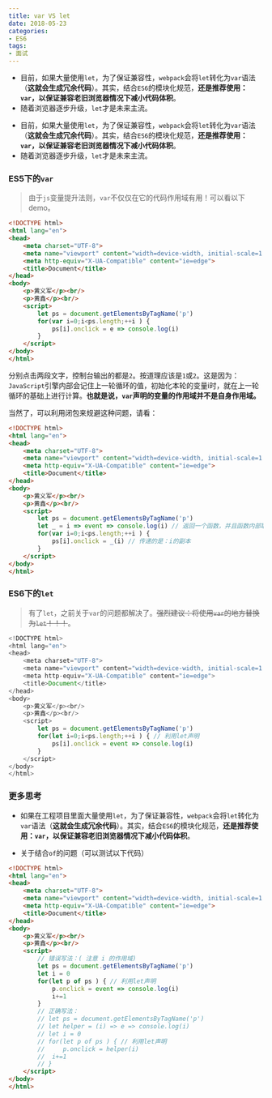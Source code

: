 ```yaml
---
title: var VS let
date: 2018-05-23
categories:
- ES6
tags:
- 面试
---
```


- 目前，如果大量使用`let`，为了保证兼容性，`webpack`会将`let`转化为`var`语法（**这就会生成冗余代码**）。其实，结合`ES6`的模块化规范，**还是推荐使用：`var`，以保证兼容老旧浏览器情况下减小代码体积**。
- 随着浏览器逐步升级，`let`才是未来主流。

<!-- more -->

- 目前，如果大量使用`let`，为了保证兼容性，`webpack`会将`let`转化为`var`语法（**这就会生成冗余代码**）。其实，结合`ES6`的模块化规范，**还是推荐使用：`var`，以保证兼容老旧浏览器情况下减小代码体积**。
- 随着浏览器逐步升级，`let`才是未来主流。

### ES5下的`var`
> 由于`js`变量提升法则，`var`不仅仅在它的代码作用域有用！可以看以下demo。

```html
<!DOCTYPE html>
<html lang="en">
<head>
    <meta charset="UTF-8">
    <meta name="viewport" content="width=device-width, initial-scale=1.0">
    <meta http-equiv="X-UA-Compatible" content="ie=edge">
    <title>Document</title>
</head>
<body>
    <p>黄义军</p><br/>
    <p>黄鑫</p><br/>
    <script>
        let ps = document.getElementsByTagName('p')
        for(var i=0;i<ps.length;++i ) {
            ps[i].onclick = e => console.log(i)
        }
    </script>
</body>
</html>
```

分别点击两段文字，控制台输出的都是`2`。按道理应该是`1`或`2`。这是因为：`JavaScript`引擎内部会记住上一轮循环的值，初始化本轮的变量i时，就在上一轮循环的基础上进行计算。**也就是说，`var`声明的变量的作用域并不是自身作用域。**

当然了，可以利用闭包来规避这种问题，请看：

```html
<!DOCTYPE html>
<html lang="en">
<head>
    <meta charset="UTF-8">
    <meta name="viewport" content="width=device-width, initial-scale=1.0">
    <meta http-equiv="X-UA-Compatible" content="ie=edge">
    <title>Document</title>
</head>
<body>
    <p>黄义军</p><br/>
    <p>黄鑫</p><br/>
    <script>
        let ps = document.getElementsByTagName('p')
        let _ = i => event => console.log(i) // 返回一个函数，并且函数内部取到了正确的 i 值
        for(var i=0;i<ps.length;++i ) {
            ps[i].onclick = _(i) // 传递的是：i的副本
        }
    </script>
</body>
</html>
```

### ES6下的`let`
> 有了`let`，之前关于`var`的问题都解决了。~~强烈建议：将使用`var`的地方替换为`let`！！！~~。

```javascript
<!DOCTYPE html>
<html lang="en">
<head>
    <meta charset="UTF-8">
    <meta name="viewport" content="width=device-width, initial-scale=1.0">
    <meta http-equiv="X-UA-Compatible" content="ie=edge">
    <title>Document</title>
</head>
<body>
    <p>黄义军</p><br/>
    <p>黄鑫</p><br/>
    <script>
        let ps = document.getElementsByTagName('p')
        for(let i=0;i<ps.length;++i ) { // 利用let声明
            ps[i].onclick = event => console.log(i) 
        }
    </script>
</body>
</html>
```

### 更多思考
- 如果在工程项目里面大量使用`let`，为了保证兼容性，`webpack`会将`let`转化为`var`语法（**这就会生成冗余代码**）。其实，结合`ES6`的模块化规范，**还是推荐使用：`var`，以保证兼容老旧浏览器情况下减小代码体积**。

- 关于结合`of`的问题（可以测试以下代码）

```html
<!DOCTYPE html>
<html lang="en">
<head>
    <meta charset="UTF-8">
    <meta name="viewport" content="width=device-width, initial-scale=1.0">
    <meta http-equiv="X-UA-Compatible" content="ie=edge">
    <title>Document</title>
</head>
<body>
    <p>黄义军</p><br/>
    <p>黄鑫</p><br/>
    <script>
        // 错误写法：( 注意 i 的作用域)
        let ps = document.getElementsByTagName('p')
		let i = 0
		for(let p of ps ) { // 利用let声明
            p.onclick = event => console.log(i) 
			i+=1
        }
        // 正确写法：
        // let ps = document.getElementsByTagName('p')
		// let helper = (i) => e => console.log(i)
		// let i = 0
		// for(let p of ps ) { // 利用let声明
        //     p.onclick = helper(i)
		// 	i+=1
        // }
    </script>
</body>
</html>
```